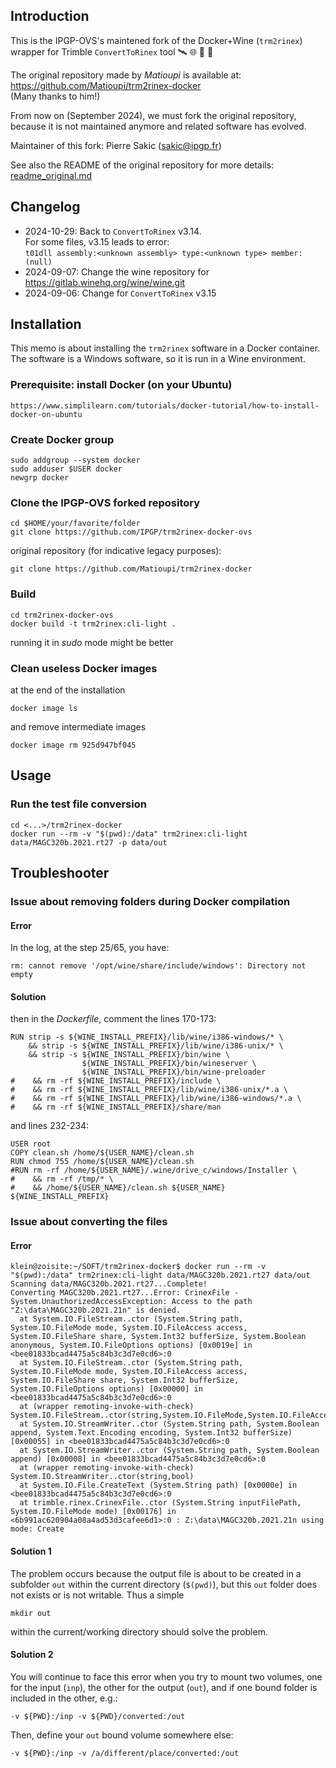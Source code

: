 ## Introduction 

This is the IPGP-OVS's maintened fork of the Docker+Wine (`trm2rinex`) wrapper for Trimble `ConvertToRinex` tool  🛰️ 🌐 🐋 🍷  

The original repository made by _Matioupi_ is available at: https://github.com/Matioupi/trm2rinex-docker  
(Many thanks to him!)

From now on (September 2024), we must fork the original repository, because it is not maintained anymore and related software has evolved.

Maintainer of this fork: Pierre Sakic (sakic@ipgp.fr)

See also the README of the original repository for more details: [readme_original.md](readme_original.md)

## Changelog
* 2024-10-29: Back to `ConvertToRinex` v3.14.  
For some files, v3.15 leads to error:  
`t01dll assembly:<unknown assembly> type:<unknown type> member:(null)`
* 2024-09-07: Change the wine repository for https://gitlab.winehq.org/wine/wine.git
* 2024-09-06: Change for `ConvertToRinex` v3.15

## Installation

This memo is about installing the `trm2rinex` software in a Docker container.   
The software is a Windows software, so it is run in a Wine environment.

### Prerequisite: install Docker (on your Ubuntu)
```
https://www.simplilearn.com/tutorials/docker-tutorial/how-to-install-docker-on-ubuntu
```
### Create Docker group
```
sudo addgroup --system docker
sudo adduser $USER docker
newgrp docker
```

### Clone the IPGP-OVS forked repository
```
cd $HOME/your/favorite/folder
git clone https://github.com/IPGP/trm2rinex-docker-ovs
```

original repository (for indicative legacy purposes):
```
git clone https://github.com/Matioupi/trm2rinex-docker
```

### Build
```
cd trm2rinex-docker-ovs
docker build -t trm2rinex:cli-light .
```
running it in *sudo* mode might be better

### Clean useless Docker images
at the end of the installation
```
docker image ls
```
and remove intermediate images
```
docker image rm 925d947bf045
```

## Usage

### Run the test file conversion
```
cd <...>/trm2rinex-docker
docker run --rm -v "$(pwd):/data" trm2rinex:cli-light data/MAGC320b.2021.rt27 -p data/out
```
## Troubleshooter

### Issue about removing folders during Docker compilation
#### Error
In the log, at the step 25/65, you have:
```
rm: cannot remove '/opt/wine/share/include/windows': Directory not empty
```
#### Solution
then in the *Dockerfile*, comment the lines 170-173:
```
RUN strip -s ${WINE_INSTALL_PREFIX}/lib/wine/i386-windows/* \
    && strip -s ${WINE_INSTALL_PREFIX}/lib/wine/i386-unix/* \
    && strip -s ${WINE_INSTALL_PREFIX}/bin/wine \
                ${WINE_INSTALL_PREFIX}/bin/wineserver \
                ${WINE_INSTALL_PREFIX}/bin/wine-preloader
#    && rm -rf ${WINE_INSTALL_PREFIX}/include \
#    && rm -rf ${WINE_INSTALL_PREFIX}/lib/wine/i386-unix/*.a \
#    && rm -rf ${WINE_INSTALL_PREFIX}/lib/wine/i386-windows/*.a \
#    && rm -rf ${WINE_INSTALL_PREFIX}/share/man
```

and lines 232-234:
```
USER root
COPY clean.sh /home/${USER_NAME}/clean.sh
RUN chmod 755 /home/${USER_NAME}/clean.sh
#RUN rm -rf /home/${USER_NAME}/.wine/drive_c/windows/Installer \
#    && rm -rf /tmp/* \
#    && /home/${USER_NAME}/clean.sh ${USER_NAME} ${WINE_INSTALL_PREFIX}
```

### Issue about converting the files
#### Error 
```
klein@zoisite:~/SOFT/trm2rinex-docker$ docker run --rm -v "$(pwd):/data" trm2rinex:cli-light data/MAGC320b.2021.rt27 data/out
Scanning data/MAGC320b.2021.rt27...Complete!
Converting MAGC320b.2021.rt27...Error: CrinexFile - System.UnauthorizedAccessException: Access to the path "Z:\data\MAGC320b.2021.21n" is denied.
  at System.IO.FileStream..ctor (System.String path, System.IO.FileMode mode, System.IO.FileAccess access, System.IO.FileShare share, System.Int32 bufferSize, System.Boolean anonymous, System.IO.FileOptions options) [0x0019e] in <bee01833bcad4475a5c84b3c3d7e0cd6>:0 
  at System.IO.FileStream..ctor (System.String path, System.IO.FileMode mode, System.IO.FileAccess access, System.IO.FileShare share, System.Int32 bufferSize, System.IO.FileOptions options) [0x00000] in <bee01833bcad4475a5c84b3c3d7e0cd6>:0 
  at (wrapper remoting-invoke-with-check) System.IO.FileStream..ctor(string,System.IO.FileMode,System.IO.FileAccess,System.IO.FileShare,int,System.IO.FileOptions)
  at System.IO.StreamWriter..ctor (System.String path, System.Boolean append, System.Text.Encoding encoding, System.Int32 bufferSize) [0x00055] in <bee01833bcad4475a5c84b3c3d7e0cd6>:0 
  at System.IO.StreamWriter..ctor (System.String path, System.Boolean append) [0x00008] in <bee01833bcad4475a5c84b3c3d7e0cd6>:0 
  at (wrapper remoting-invoke-with-check) System.IO.StreamWriter..ctor(string,bool)
  at System.IO.File.CreateText (System.String path) [0x0000e] in <bee01833bcad4475a5c84b3c3d7e0cd6>:0 
  at trimble.rinex.CrinexFile..ctor (System.String inputFilePath, System.IO.FileMode mode) [0x00176] in <6b991ac620904a08a4ad53d3cafee6d1>:0 : Z:\data\MAGC320b.2021.21n using mode: Create
```
#### Solution 1
The problem occurs because the output file is about to be created in a subfolder `out` within the current directory (`$(pwd)`), but this `out` folder does not exists or is not writable. Thus a simple
```commandline
mkdir out
```
within the current/working directory should solve the problem.    

#### Solution 2
You will continue to face this error when you try to mount two volumes, one for the input (`inp`), the other for the output (`out`), and if one bound folder is included in the other, e.g.:
```
-v ${PWD}:/inp -v ${PWD}/converted:/out
```
Then, define your `out` bound volume somewhere else:
```
-v ${PWD}:/inp -v /a/different/place/converted:/out
```

